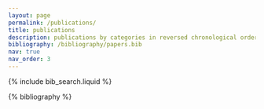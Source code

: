 ```yaml
---
layout: page
permalink: /publications/
title: publications
description: publications by categories in reversed chronological order. generated by jekyll-scholar.
bibliography: /bibliography/papers.bib
nav: true
nav_order: 3
---
```


<!-- _pages/publications.md -->

<!-- Bibsearch Feature -->

{% include bib_search.liquid %}

<div class="publications">

{% bibliography %}

</div>

